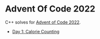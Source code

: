 # Advent Of Code 2022

C++ solves for [Advent of Code 2022](https://adventofcode.com/2022).

* [Day 1: Calorie Counting](day1/day1.cpp)
